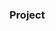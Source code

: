 ### Project


















































































































































































































         









        





 































